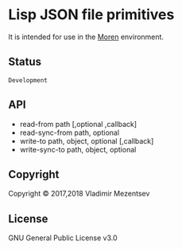 # Lisp JSON file primitives 

It is intended for use in the [Moren][moren] environment.

## Status

`Development`

## API
- read-from  path [,optional ,callback]
- read-sync-from  path, optional
- write-to path, object, optional [,callback] 
- write-sync-to  path, object, optional

## Copyright
Copyright © 2017,2018 Vladimir Mezentsev

## License
GNU General Public License v3.0

[moren]: <https://github.com/vlad-km/moren-electron>
